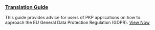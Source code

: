 
### [Translation Guide](/translating-guide/en)

This guide provides advice for users of PKP applications on how to approach the EU General Data Protection Regulation (GDPR). [View Now](/translating-guide/en)
